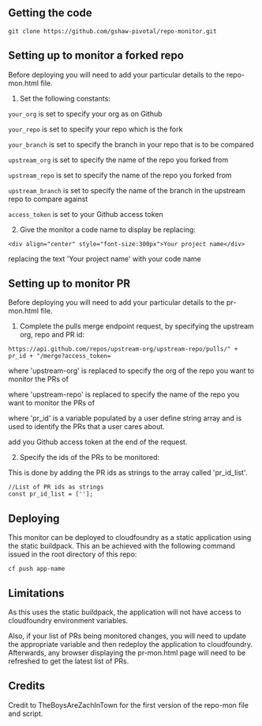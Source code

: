 ## Getting the code

`git clone https://github.com/gshaw-pivotal/repo-monitor.git`

## Setting up to monitor a forked repo

Before deploying you will need to add your particular details to the repo-mon.html file.

1. Set the following constants:

`your_org` is set to specify your org as on Github

`your_repo` is set to specify your repo which is the fork

`your_branch` is set to specify the branch in your repo that is to be compared

`upstream_org` is set to specify the name of the repo you forked from

`upstream_repo` is set to specify the name of the repo you forked from

`upstream_branch` is set to specify the name of the branch in the upstream repo to compare against

`access_token` is set to your Github access token

2. Give the monitor a code name to display be replacing:

`<div align="center" style="font-size:300px">Your project name</div>`

replacing the text 'Your project name' with your code name

## Setting up to monitor PR

Before deploying you will need to add your particular details to the pr-mon.html file.

1. Complete the pulls merge endpoint request, by specifying the upstream org, repo and PR id:

`https://api.github.com/repos/upstream-org/upstream-repo/pulls/" + pr_id + "/merge?access_token=`

where 'upstream-org' is replaced to specify the org of the repo you want to monitor the PRs of

where 'upstream-repo' is replaced to specify the name of the repo you want to monitor the PRs of

where 'pr_id' is a variable populated by a user define string array and is used to identify the PRs that a user cares about.

add you Github access token at the end of the request.

2. Specify the ids of the PRs to be monitored:

This is done by adding the PR ids as strings to the array called 'pr_id_list'.

```
//List of PR ids as strings
const pr_id_list = [''];
```

## Deploying

This monitor can be deployed to cloudfoundry as a static application using the static buildpack. This an be achieved with the following command issued in the root directory of this repo:

`cf push app-name`

## Limitations

As this uses the static buildpack, the application will not have access to cloudfoundry environment variables.

Also, if your list of PRs being monitored changes, you will need to update the appropriate variable and then redeploy the application to cloudfoundry. Afterwards, any browser displaying the pr-mon.html page will need to be refreshed to get the latest list of PRs.

## Credits

Credit to TheBoysAreZachInTown for the first version of the repo-mon file and script.
